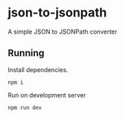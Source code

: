 # json-to-jsonpath

A simple JSON to JSONPath converter

## Running

Install dependencies.

```
npm i
```

Run on development server

```
npm run dev
```